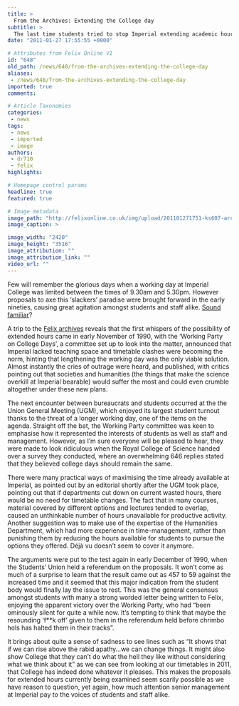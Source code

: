 ```yaml
---
title: >
  From the Archives: Extending the College day
subtitle: >
  The last time students tried to stop Imperial extending academic hours they had little success, will history repeat itself?
date: "2011-01-27 17:55:55 +0000"

# Attributes from Felix Online V1
id: "648"
old_path: /news/648/from-the-archives-extending-the-college-day
aliases:
 - /news/648/from-the-archives-extending-the-college-day
imported: true
comments:

# Article Taxonomies
categories:
 - news
tags:
 - news
 - imported
 - image
authors:
 - dr710
 - felix
highlights:

# Homepage control params
headline: true
featured: true

# Image metadata
image_path: "http://felixonline.co.uk/img/upload/201101271751-ks607-archivea.jpg"
image_caption: >

image_width: "2420"
image_height: "3516"
image_attribution: ""
image_attribution_link: ""
video_url: ""
---
```


Few will remember the glorious days when a working day at Imperial College was limited between the times of 9.30am and 5.30pm. However proposals to axe this ‘slackers’ paradise were brought forward in the early nineties, causing great agitation amongst students and staff alike. [Sound familiar](http://www.felixonline.co.uk/?article=633)?

A trip to the [Felix archives](http://felixonline.co.uk/?go=archive&d=1990&y=1990) reveals that the first whispers of the possibility of extended hours came in early November of 1990, with the ‘Working Party on College Days’, a committee set up to look into the matter, announced that Imperial lacked teaching space and timetable clashes were becoming the norm, hinting that lengthening the working day was the only viable solution. Almost instantly the cries of outrage were heard, and published, with critics pointing out that societies and humanities (the things that make the science overkill at Imperial bearable) would suffer the most and could even crumble altogether under these new plans.

The next encounter between bureaucrats and students occurred at the the Union General Meeting (UGM), which enjoyed its largest student turnout thanks to the threat of a longer working day, one of the items on the agenda. Straight off the bat, the Working Party committee was keen to emphasise how it represented the interests of students as well as staff and management. However, as I’m sure everyone will be pleased to hear, they were made to look ridiculous when the Royal College of Science handed over a survey they conducted, where an overwhelming 646 replies stated that they believed college days should remain the same.

There were many practical ways of maximising the time already available at Imperial, as pointed out by an editorial shortly after the UGM took place, pointing out that if departments cut down on current wasted hours, there would be no need for timetable changes. The fact that in many courses, material covered by different options and lectures tended to overlap, caused an unthinkable number of hours unavailable for productive activity. Another suggestion was to make use of the expertise of the Humanities Department, which had more experience in time-management, rather than punishing them by reducing the hours available for students to pursue the options they offered. Déjà vu doesn’t seem to cover it anymore.

The arguments were put to the test again in early December of 1990, when the Students’ Union held a referendum on the proposals. It won’t come as much of a surprise to learn that the result came out as 457 to 59 against the increased time and it seemed that this major indication from the student body would finally lay the issue to rest. This was the general consensus amongst students with many a strong worded letter being written to Felix, enjoying the apparent victory over the Working Party, who had “been ominously silent for quite a while now. It’s tempting to think that maybe the resounding ‘f**k off’ given to them in the referendum held before chrimbo hols has halted them in their tracks”.

It brings about quite a sense of sadness to see lines such as “It shows that if we can rise above the rabid apathy…we can change things. It might also show College that they can’t do what the hell they like without considering what we think about it” as we can see from looking at our timetables in 2011, that College has indeed done whatever it pleases. This makes the proposals for extended hours currently being examined seem scarily possible as we have reason to question, yet again, how much attention senior management at Imperial pay to the voices of students and staff alike.
